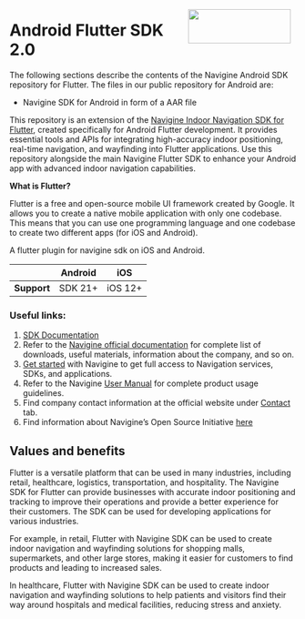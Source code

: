 <a href="http://navigine.com"><img src="https://navigine.com/assets/web/images/logo.svg" align="right" height="60" width="180" hspace="10" vspace="5"></a>

# Android Flutter SDK 2.0

The following sections describe the contents of the Navigine Android SDK repository for Flutter. The files in our public repository for Android are:

- Navigine SDK for Android in form of a AAR file


This repository is an extension of the [Navigine Indoor Navigation SDK for Flutter](https://github.com/Navigine/Indoor-Navigation-Flutter-SDK-2.0), created specifically for Android Flutter development. It provides essential tools and APIs for integrating high-accuracy indoor positioning, real-time navigation, and wayfinding into Flutter applications. Use this repository alongside the main Navigine Flutter SDK to enhance your Android app with advanced indoor navigation capabilities.

**What is Flutter?**

Flutter is a free and open-source mobile UI framework created by Google. It allows you to create a native mobile application with only one codebase. This means that you can use one programming language and one codebase to create two different apps (for iOS and Android).

A flutter plugin for navigine sdk on iOS and Android.

|             | Android |   iOS   |
|-------------|---------|---------|
| __Support__ | SDK 21+ | iOS 12+ |

### Useful links:
1. [SDK Documentation](https://github.com/Navigine/Indoor-Navigation-Android-Mobile-SDK-2.0/wiki)
2. Refer to the [Navigine official documentation](https://navigine.com/documentation/) for complete list of downloads, useful materials, information about the company, and so on.
3. [Get started](http://locations.navigine.com/login) with Navigine to get full access to Navigation services, SDKs, and applications.
4. Refer to the Navigine [User Manual](http://docs.navigine.com/) for complete product usage guidelines.
5. Find company contact information at the official website under [Contact](https://navigine.com/contacts/) tab.
6. Find information about Navigine’s Open Source Initiative [here](https://navigine.com/open-source/)

## Values and benefits
Flutter is a versatile platform that can be used in many industries, including retail, healthcare, logistics, transportation, and hospitality. The Navigine SDK for Flutter can provide businesses with accurate indoor positioning and tracking to improve their operations and provide a better experience for their customers. The SDK can be used for developing applications for various industries. 

For example, in retail, Flutter with Navigine SDK can be used to create indoor navigation and wayfinding solutions for shopping malls, supermarkets, and other large stores, making it easier for customers to find products and leading to increased sales.

In healthcare, Flutter with Navigine SDK can be used to create indoor navigation and wayfinding solutions to help patients and visitors find their way around hospitals and medical facilities, reducing stress and anxiety. 
